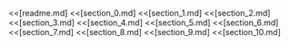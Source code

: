 <<[readme.md]
<<[section_0.md]
<<[section_1.md]
<<[section_2.md]
<<[section_3.md]
<<[section_4.md]
<<[section_5.md]
<<[section_6.md]
<<[section_7.md]
<<[section_8.md]
<<[section_9.md]
<<[section_10.md]
